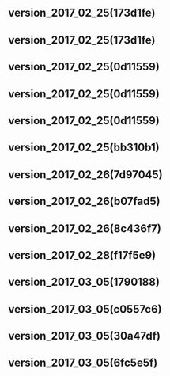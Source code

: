 ## version_2017_02_25(173d1fe)
## version_2017_02_25(173d1fe)
## version_2017_02_25(0d11559)
## version_2017_02_25(0d11559)
## version_2017_02_25(0d11559)
## version_2017_02_25(bb310b1)
## version_2017_02_26(7d97045)
## version_2017_02_26(b07fad5)
## version_2017_02_26(8c436f7)
## version_2017_02_28(f17f5e9)
## version_2017_03_05(1790188)
## version_2017_03_05(c0557c6)
## version_2017_03_05(30a47df)
## version_2017_03_05(6fc5e5f)

